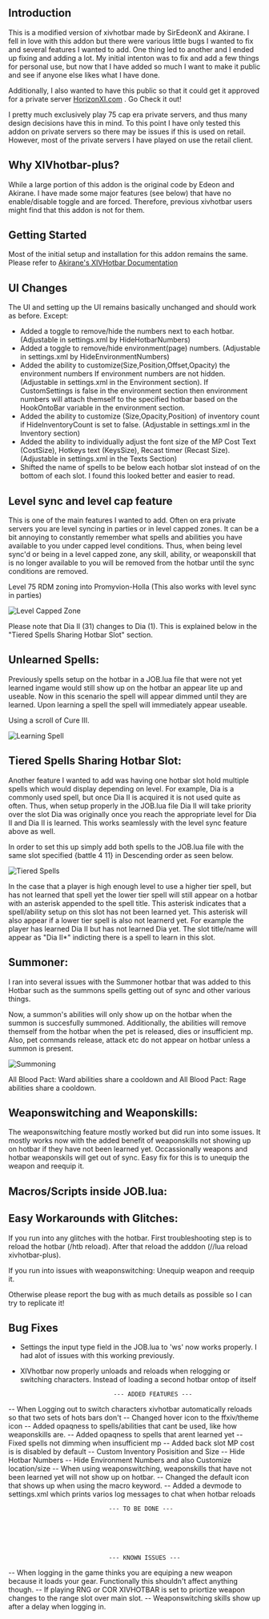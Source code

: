 ## Introduction

This is a modified version of xivhotbar made by SirEdeonX and Akirane. I fell in love with this addon but there were various little bugs I wanted to fix and several features I wanted to add. One thing led to another and I ended up fixing and adding a lot. My initial intenton was to fix and add a few things for personal use, but now that I have added so much I want to make it public and see if anyone else likes what I have done. 

Additionally, I also wanted to have this public so that it could get it approved for a private server [HorizonXI.com](https://horizonxi.com/) . Go Check it out! 

I pretty much exclusively play 75 cap era private servers, and thus many design decisions have this in mind. To this point I have only tested this addon on private servers so there may be issues if this is used on retail. However, most of the private servers I have played on use the retail client.  

## Why XIVhotbar-plus? 

While a large portion of this addon is the original code by Edeon and Akirane. I have made some major features 
(see below) that have no enable/disable toggle and are forced. Therefore, previous xivhotbar users might find that this
addon is not for them.

## Getting Started

Most of the initial setup and installation for this addon remains the same. Please refer to [Akirane's XIVHotbar Documentation](https://github.com/Akirane/XIVHotbar)


## UI Changes 

The UI and setting up the UI remains basically unchanged and should work as before. Except:

- Added a toggle to remove/hide the numbers next to each hotbar. (Adjustable in settings.xml by HideHotbarNumbers)
- Added a toggle to remove/hide environment(page) numbers. (Adjustable in settings.xml by HideEnvironmentNumbers)
- Added the ability to customize(Size,Position,Offset,Opacity) the environment numbers If environment numbers are not hidden. (Adjustable in settings.xml in the Environment section). If CustomSettings is false in the environment section then environment numbers will attach themself to the specified hotbar based on the HookOntoBar variable in the environment section.
- Added the ability to customize (Size,Opacity,Position) of inventory count if HideInventoryCount is set to false. (Adjustable in settings.xml in the Inventory section)
- Added the ability to individually adjust the font size of the MP Cost Text (CostSize), Hotkeys text (KeysSize), Recast timer (Recast Size). (Adjustable in settings.xml in the Texts Section)
- Shifted the name of spells to be below each hotbar slot instead of on the bottom of each slot. I found this looked better and easier to read. 


## Level sync and level cap feature

This is one of the main features I wanted to add. Often on era private servers you are level syncing in parties or in level capped zones. It can be a bit annoying to constantly remember what spells and abilities you have available to you under capped level conditions. Thus, when being level sync'd or being in a level capped zone, any skill, ability, or weaponskill that is no longer available to you will be removed from the hotbar until the sync conditions are removed. 


Level 75 RDM zoning into Promyvion-Holla (This also works with level sync in parties)

![Level Capped Zone](readme-images/LevelCappedZone.gif)

Please note that Dia II (31) changes to Dia (1). This is explained below in the "Tiered Spells Sharing Hotbar Slot" section.

## Unlearned Spells:

Previously spells setup on the hotbar in a JOB.lua file that were not yet learned ingame would still show up on the hotbar an appear lite up and useable. Now in this scenario the spell will appear dimmed until they are learned. Upon learning a spell the spell will immediately appear useable. 

Using a scroll of Cure III. 

![Learning Spell](readme-images/LearningSpell.gif)


## Tiered Spells Sharing Hotbar Slot:

Another feature I wanted to add was having one hotbar slot hold multiple spells which would display depending on level. For example, Dia is a commonly used spell, but once Dia II is acquired it is not used quite as often. Thus, when setup properly in the JOB.lua file Dia II will take priority over the slot Dia was originally once you reach the appropriate level for Dia II and Dia II is learned. This works seamlessly with the level sync feature above as well.

In order to set this up simply add both spells to the JOB.lua file with the same slot specified {battle 4 11} in Descending order as seen below.
 
![Tiered Spells](readme-images/tieredspells.png)

In the case that a player is high enough level to use a higher tier spell, but has not learned that spell yet the lower tier spell will still appear on a hotbar with an asterisk appended to the spell title. This asterisk indicates that a spell/ability setup on this slot has not been learned yet. This asterisk will also appear if a lower tier spell is also not learnerd yet. For example the player has learned Dia II but has not learned Dia yet. The slot title/name will appear as "Dia II*" indicting there is a spell to learn in this slot. 



## Summoner:

I ran into several issues with the Summoner hotbar that was added to this Hotbar such as the summons spells getting out of sync and other various things.

Now, a summon's abilities will only show up on the hotbar when the summon is succesfully summoned. Additionally, the abilities will remove themself from the hotbar when the pet is released, dies or insufficient mp. Also, pet commands release, attack etc do not appear on hotbar unless a summon is present.

![Summoning](readme-images/summoning.gif)

All Blood Pact: Ward abilities share a cooldown and All Blood Pact: Rage abilities share a cooldown.

## Weaponswitching and Weaponskills:

The weaponswitching feature mostly worked but did run into some issues. It mostly works now with the added benefit of weaponskills not showing up on hotbar if they have not been learned yet. Occassionally weapons and hotbar weaponskils will get out of sync. Easy fix for this is to unequip the weapon and reequip it.

## Macros/Scripts inside JOB.lua:

## Easy Workarounds with Glitches:

If you run into any glitches with the hotbar. First troubleshooting step is to reload the hotbar (/htb reload). After that reload the adddon (//lua reload xivhotbar-plus).

If you run into issues with weaponswitching: Unequip weapon and reequip it. 

Otherwise please report the bug with as much details as possible so I can try to replicate it!


## Bug Fixes

- Settings the input type field in the JOB.lua to 'ws' now works properly. I had alot of issues with this working previously.
- XIVhotbar now properly unloads and reloads when relogging or switching characters. Instead of loading a second hotbar ontop of itself


								--- ADDED FEATURES --- 
-- When Logging out to switch characters xivhotbar automatically reloads so that two sets of hots bars don't
-- Changed hover icon to the ffxiv/theme icon
-- Added opaqness to spells/abilities that cant be used, like how weaponskills are.
-- Added opaqness to spells that arent learned yet
-- Fixed spells not dimming when insufficient mp
-- Added back slot MP cost is is disabled by default
-- Custom Inventory Posisition and Size
-- Hide Hotbar Numbers
-- Hide Environment Numbers and also Customize location/size
-- When using weaponswitching, weaponskills that have not been learned yet will not show up on hotbar.
-- Changed the default icon that shows up when using the macro keyword.
-- Added a devmode to settings.xml which prints varios log messages to chat when hotbar reloads

								--- TO BE DONE --- 




		

								--- KNOWN ISSUES ---

-- When logging in the game thinks you are equiping a new weapon because it loads your gear. Functionally this shouldn't affect anything though.
-- If playing RNG or COR XIVHOTBAR is set to priortize weapon changes to the range slot over main slot.
-- Weaponswitching skills show up after a delay when logging in.